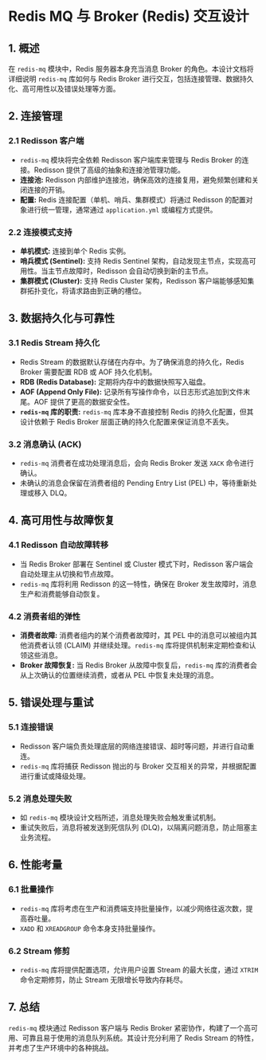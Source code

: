# Redis MQ 与 Broker (Redis) 交互设计

## 1. 概述

在 `redis-mq` 模块中，Redis 服务器本身充当消息 Broker 的角色。本设计文档将详细说明 `redis-mq` 库如何与 Redis Broker 进行交互，包括连接管理、数据持久化、高可用性以及错误处理等方面。

## 2. 连接管理

### 2.1 Redisson 客户端

*   `redis-mq` 模块将完全依赖 Redisson 客户端库来管理与 Redis Broker 的连接。Redisson 提供了高级的抽象和连接池管理功能。
*   **连接池:** Redisson 内部维护连接池，确保高效的连接复用，避免频繁创建和关闭连接的开销。
*   **配置:** Redis 连接配置（单机、哨兵、集群模式）将通过 Redisson 的配置对象进行统一管理，通常通过 `application.yml` 或编程方式提供。

### 2.2 连接模式支持

*   **单机模式:** 连接到单个 Redis 实例。
*   **哨兵模式 (Sentinel):** 支持 Redis Sentinel 架构，自动发现主节点，实现高可用性。当主节点故障时，Redisson 会自动切换到新的主节点。
*   **集群模式 (Cluster):** 支持 Redis Cluster 架构，Redisson 客户端能够感知集群拓扑变化，将请求路由到正确的槽位。

## 3. 数据持久化与可靠性

### 3.1 Redis Stream 持久化

*   Redis Stream 的数据默认存储在内存中。为了确保消息的持久化，Redis Broker 需要配置 RDB 或 AOF 持久化机制。
*   **RDB (Redis Database):** 定期将内存中的数据快照写入磁盘。
*   **AOF (Append Only File):** 记录所有写操作命令，以日志形式追加到文件末尾。AOF 提供了更高的数据安全性。
*   **`redis-mq` 库的职责:** `redis-mq` 库本身不直接控制 Redis 的持久化配置，但其设计依赖于 Redis Broker 层面正确的持久化配置来保证消息不丢失。

### 3.2 消息确认 (ACK)

*   `redis-mq` 消费者在成功处理消息后，会向 Redis Broker 发送 `XACK` 命令进行确认。
*   未确认的消息会保留在消费者组的 Pending Entry List (PEL) 中，等待重新处理或移入 DLQ。

## 4. 高可用性与故障恢复

### 4.1 Redisson 自动故障转移

*   当 Redis Broker 部署在 Sentinel 或 Cluster 模式下时，Redisson 客户端会自动处理主从切换和节点故障。
*   `redis-mq` 库将利用 Redisson 的这一特性，确保在 Broker 发生故障时，消息生产和消费能够自动恢复。

### 4.2 消费者组的弹性

*   **消费者故障:** 消费者组内的某个消费者故障时，其 PEL 中的消息可以被组内其他消费者认领 (CLAIM) 并继续处理。`redis-mq` 库将提供机制来定期检查和认领这些消息。
*   **Broker 故障恢复:** 当 Redis Broker 从故障中恢复后，`redis-mq` 库的消费者会从上次确认的位置继续消费，或者从 PEL 中恢复未处理的消息。

## 5. 错误处理与重试

### 5.1 连接错误

*   Redisson 客户端负责处理底层的网络连接错误、超时等问题，并进行自动重连。
*   `redis-mq` 库将捕获 Redisson 抛出的与 Broker 交互相关的异常，并根据配置进行重试或降级处理。

### 5.2 消息处理失败

*   如 `redis-mq` 模块设计文档所述，消息处理失败会触发重试机制。
*   重试失败后，消息将被发送到死信队列 (DLQ)，以隔离问题消息，防止阻塞主业务流程。

## 6. 性能考量

### 6.1 批量操作

*   `redis-mq` 库将考虑在生产和消费端支持批量操作，以减少网络往返次数，提高吞吐量。
*   `XADD` 和 `XREADGROUP` 命令本身支持批量操作。

### 6.2 Stream 修剪

*   `redis-mq` 库将提供配置选项，允许用户设置 Stream 的最大长度，通过 `XTRIM` 命令定期修剪，防止 Stream 无限增长导致内存耗尽。

## 7. 总结

`redis-mq` 模块通过 Redisson 客户端与 Redis Broker 紧密协作，构建了一个高可用、可靠且易于使用的消息队列系统。其设计充分利用了 Redis Stream 的特性，并考虑了生产环境中的各种挑战。
